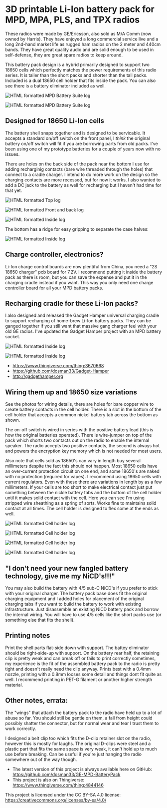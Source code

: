 # 3D printable Li-Ion battery pack for MPD, MPA, PLS, and TPX radios

These radios were made by GE/Ericsson, also sold as M/A Comm (now owned by Harris). They have enjoyed a long commercial service live and a long 2nd-hand market life as rugged ham radios on the 2 meter and 440cm bands. They have great quality audio and are solid enough to be used in self-defense, they are great spare radios to keep around.

This battery pack design is a hybrid primarily designed to support two 18650 cells which perfectly matches the power requirements of this radio series. It is taller than the short packs and shorter than the tall packs. Included is a dual 18650 cell holder that fits inside the pack. You can also see there is a battery eliminator included as well.

![HTML formatted MPD Battery Suite log](/pics/mpd_battery_parts.jpg)

![HTML formatted MPD Battery Suite log](/pics/mpd_battery_size.jpg)

## Designed for 18650 Li-Ion cells

The battery shell snaps together and is designed to be servicable. It accepts a standard on/off switch on the front panel, I *think* the original battery on/off switch will fit if you are borrowing parts from old packs. I've been using one of my prototype batteries for a couple of years now with no issues. 

There are holes on the back side of the pack near the bottom I use for adding recharginig contacts (bare wire threaded through the holes) that connect to a cradle charger. I intend to do more work on the design so the charging contacts are more recessed, but for now it works. I also wanted to add a DC jack to the battery as well for recharging but I haven't had time for that yet. 

![HTML formatted Top log](/pics/mpd_battery_connectors.jpg)

![HTML formatted Front and back log](/pics/mpd_battery_front-back.jpg)

![HTML formatted Inside log](/pics/mpd_battery-inside.jpg)

The bottom has a ridge for easy gripping to separate the case halves:

![HTML formatted Inside log](/pics/mpd_battery_bottom.jpg)


## Charge controller, electronics?
Li-Ion charge control boards are now plentiful from China, you need a "2S 18650 charger" pcb board for 7.2V. I recommend putting it inside the battery pack as there is room, but you can save the expense and put it in the charging cradle instead if you want. This way you only need one charge controller board for all your MPD battery packs.


## Recharging cradle for these Li-Ion packs?
I also designed and released the Gadget Hamper universal charging cradle to support recharging of home-brew Li-Ion battery packs. They can be ganged together if you still want that massive gang charger feel with your old GE radios. I've updated the Gadget Hamper project with an MPD battery socket.

![HTML formatted Inside log](/pics/mpd_charging_contacts.jpg)

![HTML formatted Inside log](/pics/mpd_battery_cradle.png)

- https://www.thingiverse.com/thing:3670668
- https://github.com/dosman33/Gadget-Hamper
- http://gadgethamper.org


## Wiring them up and 18650 size variations
See the photos for wiring details, there are holes for bare copper wire to create battery contacts in the cell holder. There is a slot in the bottom of the cell holder that accepts a common nickel battery tab across the bottom as shown. 

The on-off switch is wired in series with the positive battery lead (this is how the original batteries operated). There is wire-jumper on top of the pack which shorts two contacts out on the radio to enable the internal speaker. The radio accepts two positive contacts, the second is always hot and powers the encryption key memory which is not needed for most users.

Also note that cells sold as 18650's can vary in length buy several millimeters despite the fact this should not happen. Most 18650 cells have an over-current protection circuit on one end, and some 18650's are naked with no protection (required for vapes). I recommend using 18650 cells with current regulators. Even with these there are variations in length by as a few millimeters. If your cells are too short to make electrical contact just put something between the nickle battery tabs and the bottom of the cell holder until it makes solid contact with the cell. Here you can see I'm using stripped wire sheathing as a spring of sorts. Works fine to maintains solid contact at all times. The cell holder is designed to flex some at the ends as well.

![HTML formatted Cell holder log](/pics/18650_cell_holder03.jpg)

![HTML formatted Cell holder log](/pics/18650_cell_holder02.jpg)

![HTML formatted Cell holder log](/pics/18650_cell_holder01.jpg)

![HTML formatted Cell holder log](/pics/mpd_battery_wiring_diagram.png)


## "I don't need your new fangled battery technology, give me my NiCD's!!!"
You may also build the battery with 4/5 sub-C NiCD's if you prefer to stick with your original charger. The battery pack base does fit the original charging equipment and I added holes for placement of the original charging tabs if you want to build the battery to work with existing infrastructure. Just disassemble an existing NiCD battery pack and borrow the internal wiring. You will have to use 4/5 cells like the short packs use (or something else that fits the shell).


## Printing notes
Print the shell parts flat-side down with support. The battey eliminator should be right-side-up with support. On the battery rear half, the retaining clip is pretty weak and can break off or fails to print correctly sometimes, my experience is the fit of the assembled battery pack to the radio is pretty tight and doesn't really need the clip anyway. Prints best with a 0.4mm nozzle, printing with a 0.8mm looses some detail and things dont fit quite as well. I recommend printing in PET-G filament or another higher strength material.


## Other notes, errata:
The "wings" that attach the battery pack to the radio have held up to a lot of abuse so far. You should still be gentle on them, a fall from height could possibly shatter the connector, but for normal wear and tear I trust them to work correctly.

I designed a belt clip too which fits the D-clip retainer slot on the radio, however this is mostly for laughs. The original D-clips were steel and a plastic part that fits the same space is very weak, it can't hold up to much use before breaking. Can be useful if you're just hanging the radio somewhere out of the way though.


- The latest version of this project is always available here on GitHub: https://github.com/dosman33/GE-MPD-BatteryPack
- This project is also on Thingiverse: https://www.thingiverse.com/thing:4844146


This project is licensed under the CC BY-SA 4.0 license:
https://creativecommons.org/licenses/by-sa/4.0/
